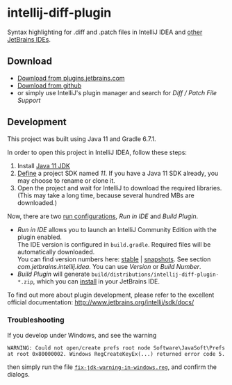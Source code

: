 # intellij-diff-plugin

Syntax highlighting for .diff and .patch files in IntelliJ IDEA and [other JetBrains IDEs](https://www.jetbrains.com/products.html).

## Download

- [Download from plugins.jetbrains.com](https://plugins.jetbrains.com/plugin/11957-diff--patch-file-support)
- [Download from github](https://github.com/ThomasR/intellij-diff-plugin/releases)
- or simply use IntelliJ's plugin manager and search for *Diff / Patch File Support*


## Development

This project was built using Java 11 and Gradle 6.7.1.

In order to open this project in IntelliJ IDEA, follow these steps:

1. Install [Java 11 JDK](https://www.oracle.com/java/technologies/javase-jdk11-downloads.html)
1. [Define](https://www.jetbrains.com/help/idea/sdk.html#define-sdk) a project SDK named *11*. If you have a Java 11 SDK already, you may choose to rename or clone it.
1. Open the project and wait for IntelliJ to download the required libraries.  
  (This may take a long time, because several hundred MBs are downloaded.)

Now, there are two [run configurations](https://www.jetbrains.com/help/idea/creating-and-editing-run-debug-configurations.html#e867c088), *Run in IDE* and *Build Plugin*.

* *Run in IDE* allows you to launch an IntelliJ Community Edition with the plugin enabled.  
  The IDE version is configured in `build.gradle`. Required files will be automatically downloaded.  
  You can find version numbers here: [stable](https://www.jetbrains.com/intellij-repository/releases) | [snapshots](https://www.jetbrains.com/intellij-repository/snapshots/).
  See section *com.jetbrains.intellij.idea*. You can use *Version* or *Build Number*.
* *Build Plugin* will generate `build/distributions/intellij-diff-plugin-*.zip`, which you can [install](https://www.jetbrains.com/help/idea/managing-plugins.html#c5e86b83) in your JetBrains IDE.


To find out more about plugin development, please refer to the excellent official documentation:
http://www.jetbrains.org/intellij/sdk/docs/

### Troubleshooting

If you develop under Windows, and see the warning

```
WARNING: Could not open/create prefs root node Software\JavaSoft\Prefs
at root 0x80000002. Windows RegCreateKeyEx(...) returned error code 5.
```

then simply run the file [`fix-jdk-warning-in-windows.reg`](fix-jdk-warning-in-windows.reg), and confirm the dialogs.
